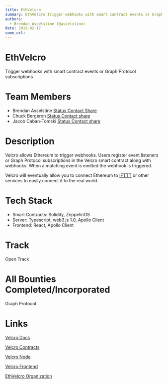 ```yaml
---
title: EthVelcro
summary: EthVelcro Trigger webhooks with smart contract events or Graph Protocol subscriptions Team Members Brendan Asselstine Status Contact Share Chuck Bergeron Status Contact share Jacob Caban-Tomski Status Contact share Description Velcro allows Ethereum to trigger webhooks. Users register event listeners or Graph Protocol subscriptions in the Velcro smart contract along with webhooks. When a matching event is emitted the webhook is triggered. Velcro will eventually allow you to connect Ethereum to I
authors:
  - Brendan Asselstine (@asselstine)
date: 2019-02-17
some_url: 
---
```


# EthVelcro

Trigger webhooks with smart contract events or Graph Protocol subscriptions

# Team Members

- Brendan Asselstine [Status Contact Share](https://get.status.im/user/0x04f550f98646a606936f49f6dc9646049ccc650609eb881339fd54111ae816c9704db923cf2dce433fc7dcfad7c3e2243ddfd1b7024f032789b9bb68588d240265)
- Chuck Bergeron [Status Contact share](https://get.status.im/user/0x0427619eb65d36cbdd738cc7f9e7dab2d2b4ff7352fd6901702c9571159787565ba3bf2b3c098435038211bd2c195eaa4dab1a561eb2bc85f1aeec8e350106542d)
- Jacob Caban-Tomski [Status Contact share](https://get.status.im/user/0x04b542b8d73e1ed941233f2461cfc80719541be64b56025fe58c369c341c676c0522c723639a07a85cc3042e4fb1919d33b1a8be1674252c77743828031cdeb3d3)

# Description

Velcro allows Ethereum to trigger webhooks.  Users register event listeners or Graph Protocol subscriptions in the Velcro smart contract along with webhooks.  When a matching event is emitted the webhook is triggered.

Velcro will eventually allow you to connect Ethereum to [IFTTT](https://ifttt.com/) or other services to easily connect it to the real world.

# Tech Stack

- Smart Contracts: Solidity, ZeppelinOS
- Server: Typescript, web3.js 1.0, Apollo Client
- Frontend: React, Apollo Client

# Track

Open Track

# All Bounties Completed/Incorporated

Graph Protocol

# Links

[Velcro Docs](https://github.com/ethvelcro/docs)

[Velcro Contracts](https://github.com/ethvelcro/velcro-contracts)

[Velcro Node](https://github.com/ethvelcro/velcro-node)

[Velcro Frontend](https://github.com/ethvelcro/velcro-dapp)

[EthVelcro Organization](https://github.com/ethvelcro)

